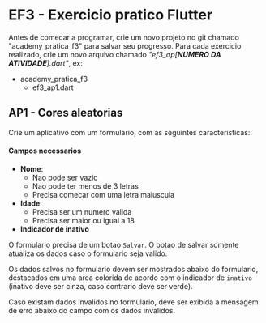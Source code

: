# EF3 - Exercicio pratico Flutter

Antes de comecar a programar, crie um novo projeto no git chamado "academy_pratica_f3" para salvar seu progresso. Para
cada exercicio realizado, crie um novo arquivo chamado _"ef3_ap[**NUMERO DA ATIVIDADE**].dart"_, ex:

- academy_pratica_f3
  - ef3_ap1.dart

## AP1 - Cores aleatorias

Crie um aplicativo com um formulario, com as seguintes caracteristicas:

#### Campos necessarios

- **Nome**:
  - Nao pode ser vazio
  - Nao pode ter menos de 3 letras
  - Precisa comecar com uma letra maiuscula
- **Idade**:
  - Precisa ser um numero valida
  - Precisa ser maior ou igual a 18
- **Indicador de inativo**

O formulario precisa de um botao `Salvar`. O botao de salvar somente atualiza os dados caso o formulario seja valido.

Os dados salvos no formulario devem ser mostrados abaixo do formulario, destacados em uma area colorida de acordo com o
indicador de `inativo` (inativo deve ser cinza, caso contrario deve ser verde).

Caso existam dados invalidos no formulario, deve ser exibida a mensagem de erro abaixo do campo com os dados invalidos.